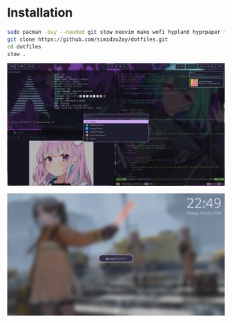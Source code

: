 # Installation

```bash
sudo pacman -Suy --needed git stow neovim mako wofi hypland hyprpaper fish starship foot swaylock waybar
git clone https://github.com/simidzu2ay/dotfiles.git
cd dotfiles
stow .
```

![Preview](./.github/assets/preview-screenshot.png)

![Lockscreen Preview](./.github/assets/lockscreen-preview.png)
